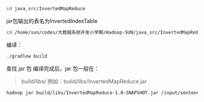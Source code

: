 
```bash
cd java_src/InvertedMapReduce
```


jar包输出的表名为InvertedIndexTable

```bash
cd /home/sun/codes/大数据系统开发小学期/Hadoop-SUN/java_src/InvertedMapReduce

```

编译：
```bash
./gradlew build
```

查找 jar 包
编译完成后，jar 包一般在：

> build/libs/
> 例如：build/libs/InvertedMapReduce.jar









```bash
hadoop jar build/libs/InvertedMapReduce-1.0-SNAPSHOT.jar /input/sentences/files
```







